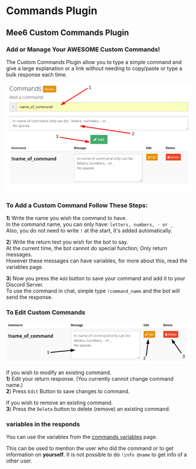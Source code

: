 # Commands Plugin

## Mee6 Custom Commands Plugin

### Add or Manage Your **AWESOME** Custom Commands!

The Custom Commands Plugin allow you to type a simple command and give a large explanation or a link without needing to copy/paste or type a bulk response each time.  

![add_commands](pics/commands.png)

### To Add a Custom Command Follow These Steps:

**1**) Write the name you wish the command to have.  
In the command name, you can only have: `letters, numbers, - or _`  
Also, you do not need to write `!` at the start, it's added automatically.  

**2**) Write the return text you wish for the bot to say.  
At the current time, the bot cannot do special function; Only return messages.  
However these messages can have variables, for more about this, read the variables page.

**3**) Now you press the `Add` button to save your command and add it to your Discord Server.  
To use the command in chat, simple type `!command_name` and the bot will send the response.  

### To Edit Custom Commands  
![edit_commands](pics/commands_edit.png)

If you wish to modify an existing command.  
**1**) Edit your return response. (You currently cannot change command name.)  
**2**) Press `Edit` Button to save changes to command.  

If you wish to remove an existing command.  
**3**) Press the `Delete` button to delete (remove) an existing command.

### variables in the responds

You can use the variables from the [commands variables](commands_variables) page.

This can be used to mention the user who did the command or to get information on **yourself**.
It is not possible to do `!info @name` to get info of a other user.
